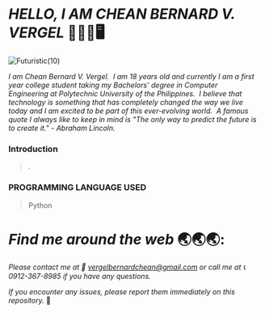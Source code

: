 # _**HELLO, I AM CHEAN BERNARD V. VERGEL**_   :wave::technologist::desktop_computer: 

![Futuristic(10)](https://github.com/vrglhuhu/COVID-19_Contact_Tracing_App/assets/129587048/7d351c40-1609-4abb-964d-9188f0dacde3)

_I am Chean Bernard V. Vergel.  I am 18 years old and currently I am a first year college student taking my Bachelors' degree in Computer Engineering at Polytechnic University of the Philippines.  I believe that technology is something that has completely changed the way we live today and I am excited to be part of this ever-evolving world.  A famous quote I always like to keep in mind is "The only way to predict the future is to create it." - Abraham Lincoln._

### **Introduction**
>_._

### **PROGRAMMING LANGUAGE USED**
> Python





# _**Find me around the web**_ :earth_asia::earth_asia::earth_asia::
_Please contact me at :envelope_with_arrow: vergelbernardchean@gmail.com or call me at :telephone_receiver: 0912-367-8985 if you have any questions._

_If you encounter any issues, please report them immediately on this repository._ :beginner:

